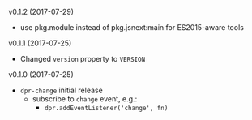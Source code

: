 v0.1.2 (2017-07-29)
- use pkg.module instead of pkg.jsnext:main for ES2015-aware tools

v0.1.1 (2017-07-25)
- Changed `version` property to `VERSION`

v0.1.0 (2017-07-25)
- `dpr-change` initial release
  - subscribe to `change` event, e.g.:
    - `dpr.addEventListener('change', fn)`
